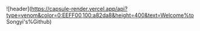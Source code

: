 ![header](https://capsule-render.vercel.app/api?type=venom&color=0:EEFF00,100:a82da8&height=400&text=Welcome%to   Songyi's%Github)

<!---
songyiiii/songyiiii is a ✨ special ✨ repository because its `README.md` (this file) appears on your GitHub profile.
You can click the Preview link to take a look at your changes.
--->
